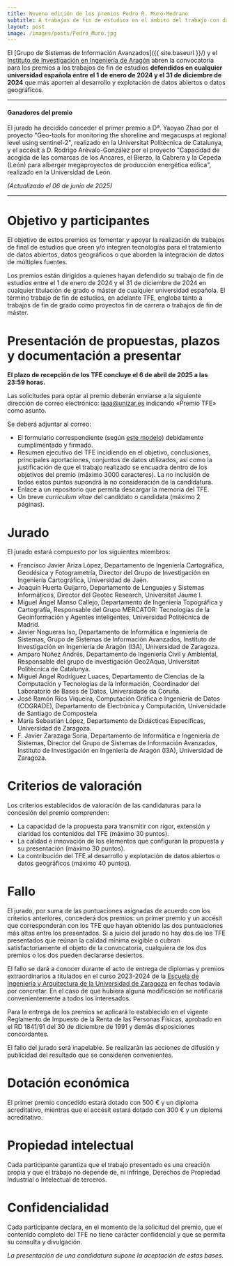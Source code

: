 ```yaml
---
title: Novena edición de los premios Pedro R. Muro-Medrano
subtitle: A trabajos de fin de estudios en el ámbito del trabajo con datos abiertos o datos geográficos y las tecnologías que los explotan
layout: post
image: /images/posts/Pedro_Muro.jpg
---
```



El [Grupo de Sistemas de Información Avanzados]({{ site.baseurl }}/) y el [Instituto de Investigación en Ingeniería de Aragón](http://i3a.unizar.es) abren la convocatoria para los premios a los trabajos de fin de estudios **defendidos en cualquier universidad española entre el 1 de enero de 2024 y el 31 de diciembre de 2024** que más aporten al desarrollo y explotación de datos abiertos o datos geográficos.

---
#### Ganadores del premio

El jurado ha decidido conceder el primer premio a Dª. Yaoyao Zhao por el proyecto "Geo-tools for monitoring the shoreline and megacusps at regional level using sentinel-2", realizado en la Universitat Politècnica de Catalunya, y el accésit a D. Rodrigo Arévalo-González por el proyecto "Capacidad de acogida de las comarcas de los Ancares, el Bierzo, la Cabrera y la Cepeda (León) para albergar megaproyectos de producción energética eólica", realizado en la Universidad de León.

*(Actualizado el 06 de junio de 2025)*

---

# Objetivo y participantes
El objetivo de estos premios es fomentar y apoyar la realización de trabajos de final de estudios que creen y/o integren tecnologías para el tratamiento de datos abiertos, datos geográficos o que aborden la integración de datos de múltiples fuentes.

Los premios están dirigidos a quienes hayan defendido su trabajo de fin de estudios entre el 1 de enero de 2024 y el 31 de diciembre de 2024 en cualquier titulación de grado o máster de cualquier universidad española. El término trabajo de fin de estudios, en adelante TFE, engloba tanto a trabajos de fin de grado como proyectos fin de carrera o trabajos de fin de máster.

# Presentación de propuestas, plazos y documentación a presentar
**El plazo de recepción de los TFE concluye el 6 de abril de 2025 a las 23:59 horas.**

Las solicitudes para optar al premio deberán enviarse a la siguiente dirección de correo electrónico: <iaaa@unizar.es> indicando &laquo;Premio TFE&raquo; como asunto.

Se deberá adjuntar al correo:

- El formulario correspondiente (según [este modelo]({{site.baseurl}}/downloads/Hoja_Solicitud_Premio_Pedro_Muro_TFE.odt)) debidamente cumplimentado y firmado.
- Resumen ejecutivo del TFE incidiendo en el objetivo, conclusiones, principales aportaciones, conjuntos de datos utilizados, así como la justificación de que el trabajo realizado se encuadra dentro de los objetivos del premio (máximo 3000 caracteres). La no inclusión de todos estos puntos supondrá la no consideración de la candidatura.
- Enlace a un repositorio que permita descargar la memoria del TFE.
- Un breve *curriculum vitae* del candidato o candidata (máximo 2 páginas).

# Jurado
El jurado estará compuesto por los siguientes miembros:

- Francisco Javier Ariza López, Departamento de Ingeniería Cartográfica, Geodésica y Fotogrametría, Director del Grupo de Investigación en Ingeniería Cartográfica, Universidad de Jaén.
- Joaquín Huerta Guijarro, Departamento de Lenguajes y Sistemas Informáticos, Director del Geotec Research, Universitat Jaume I.
- Miguel Ángel Manso Callejo, Departamento de Ingeniería Topográfica y Cartografía, Responsable del Grupo MERCATOR: Tecnologías de la Geoinformación y Agentes inteligentes, Universidad Politécnica de Madrid.
- Javier Nogueras Iso, Departamento de Informática e Ingeniería de Sistemas, Grupo de Sistemas de Información Avanzados,  Instituto de Investigación en Ingeniería de Aragón (I3A), Universidad de Zaragoza.
- Amparo Núñez Andrés, Departamento de Ingeniería Civil y Ambiental, Responsable del grupo de investigación Geo2Aqua, Universitat Politècnica de Catalunya.
- Miguel Ángel Rodríguez Luaces, Departamento de Ciencias de la Computación y Tecnologías de la Información, Coordinador del Laboratorio de Bases de Datos, Universidade da Coruña.
- José Ramón Ríos Viqueira, Computación Gráfica e Ingeniería de Datos (COGRADE), Departamento de Electrónica y Computación, Universidade de Santiago de Compostela
- María Sebastián López, Departamento de Didácticas Específicas, Universidad de Zaragoza.
- F. Javier Zarazaga Soria, Departamento de Informática e Ingeniería de Sistemas, Director del Grupo de Sistemas de Información Avanzados, Instituto de Investigación en Ingeniería de Aragón (I3A), Universidad de Zaragoza.

# Criterios de valoración
Los criterios establecidos de valoración de las candidaturas para la concesión del premio comprenden:

- La capacidad de la propuesta para transmitir con rigor, extensión y claridad los contenidos del TFE (máximo 30 puntos).
- La calidad e innovación de los elementos que configuran la propuesta y su presentación (máximo 30 puntos).
- La contribución del TFE al desarrollo y explotación de datos abiertos o datos geográficos (máximo 40 puntos).

# Fallo
El jurado, por suma de las puntuaciones asignadas de acuerdo con los criterios anteriores, concederá dos premios: un primer premio y un accésit que corresponderán con los TFE que hayan obtenido las dos puntuaciones más altas entre los presentados. Si a juicio del jurado no hay dos de los TFE presentados que reúnan la calidad mínima exigible o cubran satisfactoriamente el objeto de la convocatoria, cualquiera de los dos premios o los dos pueden declararse desiertos.

El fallo se dará a conocer durante el acto de entrega de diplomas y premios extraordinarios a titulados en el curso 2023-2024 de la [Escuela de Ingeniería y Arquitectura de la Universidad de Zaragoza](http://eina.unizar.es/) en fechas todavía por concretar. En el caso de que hubiera alguna modificación se notificaría convenientemente a todos los interesados.

Para la entrega de los premios se aplicará lo establecido en el vigente Reglamento de Impuesto de la Renta de las Personas Físicas, aprobado en el RD 1841/91 del 30 de diciembre de 1991 y demás disposiciones concordantes.

El fallo del jurado será inapelable. Se realizarán las acciones de difusión y publicidad del resultado que se consideren convenientes.

# Dotación económica
El primer premio concedido estará dotado con 500 € y un diploma acreditativo, mientras que el accésit estará dotado con 300 € y un diploma acreditativo.

# Propiedad intelectual
Cada participante garantiza que el trabajo presentado es una creación propia y que el trabajo no depende de, ni infringe, Derechos de Propiedad Industrial o Intelectual de terceros.

# Confidencialidad
Cada participante declara, en el momento de la solicitud del premio, que el contenido completo del TFE no tiene carácter confidencial y que se permita su consulta y divulgación.

*La presentación de una candidatura supone la aceptación de estas bases.*
